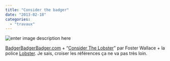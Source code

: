 ```yaml
---
title: "Consider the badger"
date: "2013-02-18"
categories:
  - "travaux"
---
```


![enter image description here](/blog/assets/images/tumblr_miepri6uTI1s2ha81o1_r1_400.png)

[BadgerBadgerBadger.com](http://www.badgerbadgerbadger.com/) + “[Consider The Lobster](http://en.wikipedia.org/wiki/Consider_the_Lobster)” par Foster Wallace + la police [Lobster](http://www.dafont.com/fr/lobster.font). Je sais, croiser les références ça ne va pas très loin.
